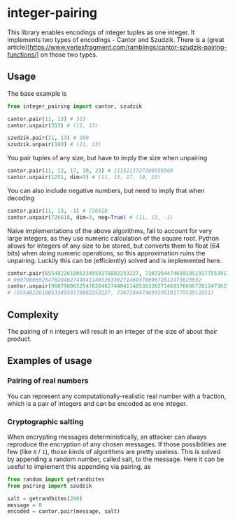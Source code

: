 # integer-pairing

This library enables encodings of integer tuples as one integer. It implements two types of encodings - Cantor and Szudzik.
There is a (great article)[https://www.vertexfragment.com/ramblings/cantor-szudzik-pairing-functions/] on those two types.

## Usage
The base example is
```python
from integer_pairing import cantor, szudzik

cantor.pair(11, 13) # 313
cantor.unpair(313) # (11, 13)

szudzik.pair(11, 13) # 180
szudzik.unpair(180) # (11, 13)
```
You pair tuples of any size, but have to imply the size when unpairing
```python
cantor.pair(11, 13, 17, 19, 23) # 1115111727200556569
cantor.unpair(1251, dim=5) # (11, 13, 17, 19, 23)
```
You can also include negative numbers, but need to imply that when decoding
```python 
cantor.pair(11, 13, -1) # 726618
cantor.unpair(726618, dim=3, neg=True) # (11, 13, -1)
```
Naive implementations of the above algorithms, fail to account for very large
integers, as they use numeric calculation of the square root. Python allows for 
integers of any size to be stored, but converts them to float (64 bits) when doing numeric operations, 
so this approximation ruins the unpairing. Luckily this can be (efficiently) solved and is implemented here.
```python
cantor.pair(655482261805334959278882253227, 730728447469919519177553911051)
# 960790065254702046274404114853633027146937669672812473623832
cantor.unpair(960790065254702046274404114853633027146937669672812473623832)
# (655482261805334959278882253227, 730728447469919519177553911051)
```

## Complexity
The pairing of n integers will result in an integer of the size of about their product.

## Examples of usage

### Pairing of real numbers
You can represent any computationally-realistic real number with a fraction, 
which is a pair of integers and can be encoded as one integer.

### Cryptographic salting
When encrypting messages deterministically, an attacker can always reproduce the encryption 
of any chosen messages. If those possibilities are few (like `0` / `1`), those kinds 
of algorithms are pretty useless. This is solved by appending a random number, called salt, 
to the message. Here it can be useful to implement this appending via pairing, as
```python
from random import getrandbites
from pairing import szudzik

salt = getrandbites(200)
message = 0
encoded = cantor.pair(message, salt)
```
